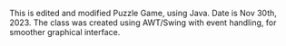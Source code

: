 This is edited and modified Puzzle Game, using Java. Date is Nov 30th, 2023.
The class was created using AWT/Swing with event handling, for smoother graphical interface.
